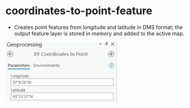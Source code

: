 # coordinates-to-point-feature

* Creates point features from longitude and latitude in DMS format; the output feature layer is stored in memory and added to the active map.

<img src="xy-coordinates-to-point.PNG" height="60%" width="60%" >